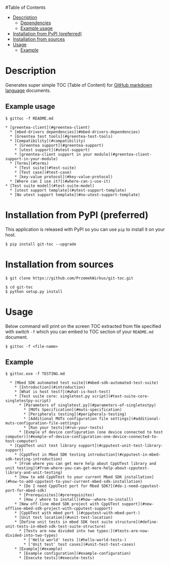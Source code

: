 #Table of Contents

* [Description](#description)
  * [Dependencies](#dependencies)
  * [Example usage](#example-usage)
* [Installation from PyPI (preferred)](#installation-from-pypi-preferred)
* [Installation from sources](#installation-from-sources)
* [Usage](#usage)
  * [Example](#example)

# Description
Generates super simple TOC (Table of Content) for [GitHub markdown language](https://guides.github.com/features/mastering-markdown/) documents.

## Example usage
```
$ gittoc -f README.md
```
```
* [greentea-client](#greentea-client)
  * [mbed-drivers dependencies](#mbed-drivers-dependencies)
  * [Greentea test tools](#greentea-test-tools)
  * [Compatibility](#compatibility)
    * [Greentea support](#greentea-support)
    * [utest support](#utest-support)
    * [greentea-client support in your module](#greentea-client-support-in-your-module)
  * [Terms](#terms)
    * [Test suite](#test-suite)
    * [Test case](#test-case)
    * [key-value protocol](#key-value-protocol)
  * [Where can I use it?](#where-can-i-use-it)
* [Test suite model](#test-suite-model)
  * [utest support template](#utest-support-template)
  * [No utest support template](#no-utest-support-template)
```

# Installation from PyPI (preferred)

This application is released with PyPI so you can use ```pip``` to install it on your host.

```
$ pip install git-toc --upgrade
```

# Installation from sources

```
$ git clone https://github.com/PrzemekWirkus/git-toc.git
```

```
$ cd git-toc
$ python setup.py install
```

# Usage
Below command will print on the screen TOC extracted from file specified with switch ```-f``` which you can embed to TOC section of your ```README.md``` document.
```
$ gittoc -f <file-name>
```

## Example
```
$ gittoc.exe -f TESTING.md
```
```
  * [Mbed SDK automated test suite](#mbed-sdk-automated-test-suite)
    * [Introduction](#introduction)
    * [What is host test?](#what-is-host-test)
    * [Test suite core: singletest.py script](#test-suite-core-singletestpy-script)
      * [Parameters of singletest.py](#parameters-of-singletestpy)
        * [MUTs Specification](#muts-specification)
        * [Peripherals testing](#peripherals-testing)
        * [Additional MUTs configuration file settings](#additional-muts-configuration-file-settings)
        * [Run your tests](#run-your-tests)
      * [Exmple of device configuration (one device connected to host computer)](#exmple-of-device-configuration-one-device-connected-to-host-computer)
  * [CppUTest unit test library support](#cpputest-unit-test-library-support)
    * [CppUTest in Mbed SDK testing introduction](#cpputest-in-mbed-sdk-testing-introduction)
    * [From where you can get more help about CppUTest library and unit testing](#from-where-you-can-get-more-help-about-cpputest-library-and-unit-testing)
    * [How to add CppUTest to your current Mbed SDK installation](#how-to-add-cpputest-to-your-current-mbed-sdk-installation)
      * [Do I need CppUTest port for Mbed SDK?](#do-i-need-cpputest-port-for-mbed-sdk)
      * [Prerequisites](#prerequisites)
      * [How / where to install](#how--where-to-install)
    * [New off-line mbed SDK project with CppUTest support](#new-offline-mbed-sdk-project-with-cpputest-support)
    * [CppUTest with mbed port ](#cpputest-with-mbed-port-)
    * [Unit test location](#unit-test-location)
    * [Define unit tests in mbed SDK test suite structure](#define-unit-tests-in-mbed-sdk-test-suite-structure)
      * [Tests are now divided into two types:](#tests-are-now-divided-into-two-types)
        * ['Hello world' tests ](#hello-world-tests-)
        * ['Unit test' test cases](#unit-test-test-cases)
    * [Example](#example)
      * [Example configuration](#example-configuration)
      * [Execute tests](#execute-tests)
```
